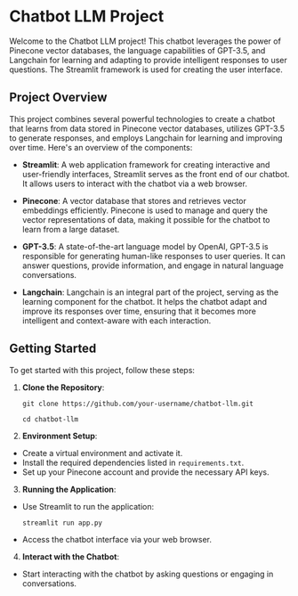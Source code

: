 # Chatbot LLM Project

Welcome to the Chatbot LLM project! This chatbot leverages the power of Pinecone vector databases, the language capabilities of GPT-3.5, and Langchain for learning and adapting to provide intelligent responses to user questions. The Streamlit framework is used for creating the user interface.

## Project Overview

This project combines several powerful technologies to create a chatbot that learns from data stored in Pinecone vector databases, utilizes GPT-3.5 to generate responses, and employs Langchain for learning and improving over time. Here's an overview of the components:

- **Streamlit**: A web application framework for creating interactive and user-friendly interfaces, Streamlit serves as the front end of our chatbot. It allows users to interact with the chatbot via a web browser.

- **Pinecone**: A vector database that stores and retrieves vector embeddings efficiently. Pinecone is used to manage and query the vector representations of data, making it possible for the chatbot to learn from a large dataset.

- **GPT-3.5**: A state-of-the-art language model by OpenAI, GPT-3.5 is responsible for generating human-like responses to user queries. It can answer questions, provide information, and engage in natural language conversations.

- **Langchain**: Langchain is an integral part of the project, serving as the learning component for the chatbot. It helps the chatbot adapt and improve its responses over time, ensuring that it becomes more intelligent and context-aware with each interaction.

## Getting Started

To get started with this project, follow these steps:

1. **Clone the Repository**:

    `git clone https://github.com/your-username/chatbot-llm.git`

    `cd chatbot-llm`

2. **Environment Setup**:
- Create a virtual environment and activate it.
- Install the required dependencies listed in `requirements.txt`.
- Set up your Pinecone account and provide the necessary API keys.

3. **Running the Application**:
- Use Streamlit to run the application:
  ```
  streamlit run app.py
  ```
- Access the chatbot interface via your web browser.

4. **Interact with the Chatbot**:
- Start interacting with the chatbot by asking questions or engaging in conversations.
